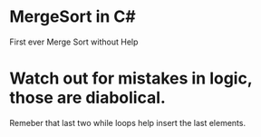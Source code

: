 # MergeSort in C#
 First ever Merge Sort without Help
 # Watch out for mistakes in logic, those are diabolical. 

 Remeber that last two while loops help insert the last elements.